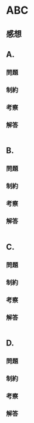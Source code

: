 # ABC


## 感想



## A. 

### 問題

### 制約

### 考察

### 解答

```python

```

## B. 

### 問題

### 制約

### 考察

### 解答

```python

```

## C. 

### 問題

### 制約

### 考察

### 解答

```python

```

## D. 

### 問題

### 制約

### 考察

### 解答

```python

```